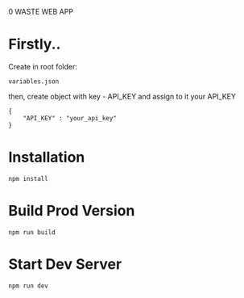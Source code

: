 0 WASTE WEB APP

# Firstly..
Create in root folder:
```
variables.json
```
then, create object with key - API_KEY and assign to it your API_KEY

```
{
    "API_KEY" : "your_api_key" 
}
```
# Installation

```
npm install
```

# Build Prod Version

```
npm run build
```

# Start Dev Server

```
npm run dev
```